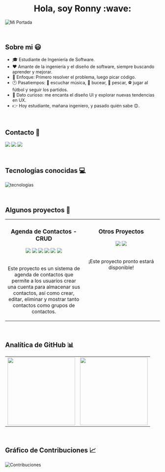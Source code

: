 <h1 align="center"> Hola, soy Ronny :wave: </h1>

![Mi Portada](https://i.ibb.co/8DnyJZd/Mi-Portada-Git-Hub.png)

<br>

## Sobre mi :smiley:
- :mortar_board: Estudiante de Ingeniería de Software.
- :heart: Amante de la ingeniería y el diseño de software, siempre buscando aprender y mejorar.
- :brain: Enfoque: Primero resolver el problema, luego picar código.
- :clock12: Pasatiempos: :musical_note: escuchar música, :ocean: bucear, :fishing_pole_and_fish: pescar, :soccer: jugar al fútbol y seguir los partidos.
- :eyes: Dato curioso: me encanta el diseño UI y explorar nuevas tendencias en UX.
- :point_right: Hoy estudiante, mañana ingeniero, y pasado quién sabe :blush:.

<br>


## Contacto :e-mail:
<a href="mailto:ronnycito.dev@gmail.com" target="_blank"><img src="https://skillicons.dev/icons?i=gmail"></a>
<a href="https://www.linkedin.com/in/ronnytito" target="_blank" ><img src="https://skillicons.dev/icons?i=linkedin"></a>
<a href="https://x.com/RonnyTito_" target="_blank"><img src="https://skillicons.dev/icons?i=twitter"></a>

<br>


## Tecnologías conocidas :computer:
![tecnologias](https://skillicons.dev/icons?i=html,css,js,php,mysql,java,py,vscode,linux)

<br>


## Algunos proyectos :bricks:
<table>
  <tr>
    <td width="50%" valign="top" align="center">
      <h3> Agenda de Contactos - CRUD </h3>
      <div>
        <img src="https://i.ibb.co/bgWzVSg/CRUD-Agenda-Contactos.png">
        <img src="https://img.shields.io/badge/HTML-E34F26?logo=html5&logoColor=white&style=for-the-badge">
        <img src="https://img.shields.io/badge/CSS-1572B6?logo=css3&logoColor=white&style=for-the-badge">
        <img src="https://img.shields.io/badge/JS-F7DF1E?logo=JavaScript&logoColor=white&style=for-the-badge">
        <img src="https://img.shields.io/badge/PHP-777BB4?logo=PHP&logoColor=white&style=for-the-badge">
        <img src="https://img.shields.io/badge/MYSQL-4479A1?logo=MySQL&logoColor=white&style=for-the-badge">
        <br> <br>
        <p> Este proyecto es un sistema de agenda de contactos que permite a los usuarios crear una cuenta para almacenar sus contactos, así como crear, editar, eliminar y mostrar tanto contactos como grupos de contactos. </p>
      </div>
   </td>

   <td width="50%" valign="top" align="center">
      <h3> Otros Proyectos </h3>
      <div> 
        <img src="https://i.ibb.co/Q8r0kMk/Nuevos-Proyectos-Git-Hub.png">
        <img src="https://img.shields.io/badge/PRONTO DISPONIBLE-FF880F?logo=slickpic&logoColor=white&style=for-the-badge">
        <br> <br>
        <p> ¡Este proyecto pronto estará disponible! </p>
      </div>
   </td>
  </tr> 
</table>

<br>


## Analítica de GitHub :bar_chart:
<table>
  <tr>
    <td>
      <img src="https://github-readme-stats-eight-theta.vercel.app/api?username=RonnyTito-Dev&show_icons=true&theme=algolia&include_all_commits=true&count_private=true" style="height: 220px;"/>
    </td>
    <td>
      <img src="https://github-readme-stats-eight-theta.vercel.app/api/top-langs/?username=RonnyTito-Dev&layout=compact&langs_count=8&theme=algolia" style="height: 220px;"/>
    </td>
  </tr>
</table>

<br>


## Gráfico de Contribuciones :chart_with_upwards_trend:
![Contribuciones](https://github-readme-activity-graph.vercel.app/graph?username=RonnyTito-Dev&bg_color=011627&color=79d3c3&line=c792ea&point=ffeb95&area=true&hide_border=false)
